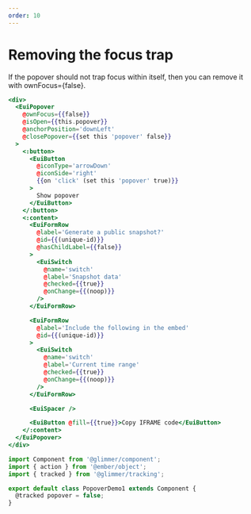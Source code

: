 ```yaml
---
order: 10
---
```


# Removing the focus trap

<EuiText>
    If the popover should not trap focus within itself, then you can remove it
    with
    <EuiCode @language="jsx">ownFocus={false}</EuiCode>.
  </EuiText>

```hbs template
<div>
  <EuiPopover
    @ownFocus={{false}}
    @isOpen={{this.popover}}
    @anchorPosition='downLeft'
    @closePopover={{set this 'popover' false}}
  >
    <:button>
      <EuiButton
        @iconType='arrowDown'
        @iconSide='right'
        {{on 'click' (set this 'popover' true)}}
      >
        Show popover
      </EuiButton>
    </:button>
    <:content>
      <EuiFormRow
        @label='Generate a public snapshot?'
        @id={{(unique-id)}}
        @hasChildLabel={{false}}
      >
        <EuiSwitch
          @name='switch'
          @label='Snapshot data'
          @checked={{true}}
          @onChange={{(noop)}}
        />
      </EuiFormRow>

      <EuiFormRow
        @label='Include the following in the embed'
        @id={{(unique-id)}}
      >
        <EuiSwitch
          @name='switch'
          @label='Current time range'
          @checked={{true}}
          @onChange={{(noop)}}
        />
      </EuiFormRow>

      <EuiSpacer />

      <EuiButton @fill={{true}}>Copy IFRAME code</EuiButton>
    </:content>
  </EuiPopover>
</div>
```

```javascript component
import Component from '@glimmer/component';
import { action } from '@ember/object';
import { tracked } from '@glimmer/tracking';

export default class PopoverDemo1 extends Component {
  @tracked popover = false;
}
```
